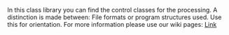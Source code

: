 ﻿In this class library you can find the control classes for the processing. A distinction is made between: File formats or program structures used. Use this for orientation. For more information please use our wiki pages: [Link](https://github.com/dd-bim/City2BIM/wiki)